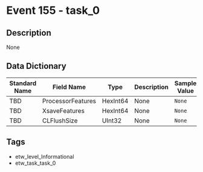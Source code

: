 # Event 155 - task_0

## Description
None

## Data Dictionary
|Standard Name|Field Name|Type|Description|Sample Value|
|---|---|---|---|---|
|TBD|ProcessorFeatures|HexInt64|None|`None`|
|TBD|XsaveFeatures|HexInt64|None|`None`|
|TBD|CLFlushSize|UInt32|None|`None`|

## Tags
* etw_level_Informational
* etw_task_task_0